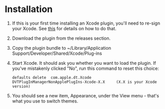 # Installation

1. If this is your first time installing an Xcode plugin, you'll need to re-sign your Xcode. See [this](https://github.com/XVimProject/XVim2/blob/master/SIGNING_Xcode.md) for details on how to do that.

2. Download the plugin from the releases section.

3. Copy the plugin bundle to ~/Library/Application Support/Developer/Shared/Xcode/Plug-ins

4. Start Xcode. It should ask you whether you want to load the plugin. If you've mistakenly clicked "No", run this command to reset this choice:

    `defaults delete  com.apple.dt.Xcode DVTPlugInManagerNonApplePlugIns-Xcode-X.X     (X.X is your Xcode version)`

5. You should see a new item, Appearance, under the View menu - that's what you use to switch themes.
